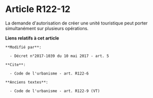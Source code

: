 # Article R122-12

La demande d'autorisation de créer une unité touristique peut porter simultanément sur plusieurs opérations.

**Liens relatifs à cet article**

	**Modifié par**:

	  - Décret n°2017-1039 du 10 mai 2017 - art. 5

	**Cite**:

	  - Code de l'urbanisme - art. R122-6

	**Anciens textes**:

	  - Code de l'urbanisme - art. R122-9 (VT)
